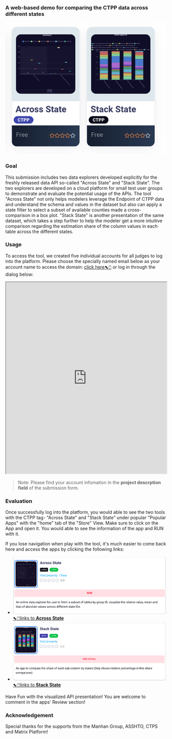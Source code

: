 ### A web-based demo for comparing the CTPP data across different states

![p1](../media/gallery/apps_ctpp.png "p1 :size=200")

### Goal

This submission includes two data explorers developed explicitly for the freshly released data API so-called "Across State" and "Stack State". The two explorers are developed on a cloud platform for small test user groups to demonstrate and evaluate the potential usage of the APIs. 
 The tool "Across State" not only helps modelers leverage the Endpoint of CTPP data and understand the schema and values in the dataset but also can apply a state filter to select a subset of available counties made a cross-comparison in a box plot.
"Stack State" is another presentation of the same dataset, which takes a step further to help the modeler get a more intuitive comparison regarding the estimation share of the column values in each table across the different states.

### Usage

To access the tool, we created five individual accounts for all judges to log into the platform. Please choose the specially named email below as your account name to access the domain: [click here⬉🖱️](http://18.188.110.26/matrix) or log in through the dialog below:

<iframe src="http://18.188.110.26/matrix/login" title="matrix login" width="100%" height= "600px"></iframe>

> Note: Please find your account infomation in the **project descrption field** of the submission form.
        
### Evaluation

Once successfully log into the  platform, you would able to see the two tools with the CTPP tag- "Across State" and "Stack State" under popular "Popular Apps" with the "home" tab of the "Store" View. Make sure to click on the App and open  it. You would able to see the information of the app and RUN with it.

If you lose navigation when play with the tool, it's much easier to come back here and access the apps by clicking the following links:

* ![p2](../media/gallery/app_AcrossState.png "p2 :size=400*100") 
    [⬉🖱️links to **Across State**](http://18.188.110.26/matrix/item/1532522260233_user_16687234633674/home)
* ![p3](../media/gallery/app_StackState.png "p3  :size=400*100")
[⬉🖱️links to **Stack State**](http://18.188.110.26/matrix/item/47cd8e6efu03e8fu4e82fu93fafu475f5a234026/home)

Have Fun with the visualized API presentation! You are welcome to comment in the apps' Review section!

### Acknowledgement
Special thanks for the supports from the Manhan Group, ASSHTO, CTPS and Matrix Platform! 